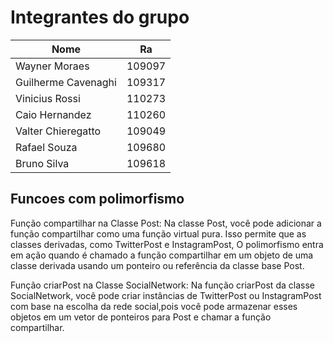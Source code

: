# Integrantes do grupo

| Nome | Ra |
| ------------- | ------------- |
| Wayner Moraes  | 109097  |
| Guilherme Cavenaghi | 109317 |
| Vinicius Rossi | 110273 |
| Caio Hernandez | 110260 |
| Valter Chieregatto | 109049 |
| Rafael Souza | 109680 |
| Bruno Silva | 109618 |

## Funcoes com polimorfismo

Função compartilhar na Classe Post:
Na classe Post, você pode adicionar a função compartilhar como uma função virtual pura. Isso permite que as classes derivadas, como TwitterPost e InstagramPost, 
O polimorfismo entra em ação quando é chamado a função compartilhar em um objeto de uma classe derivada usando um ponteiro ou referência da classe base Post.

Função criarPost na Classe SocialNetwork:
Na função criarPost da classe SocialNetwork, você pode criar instâncias de TwitterPost ou InstagramPost com base na escolha da rede social,pois você pode armazenar esses objetos em um vetor de ponteiros para Post e chamar a função compartilhar.